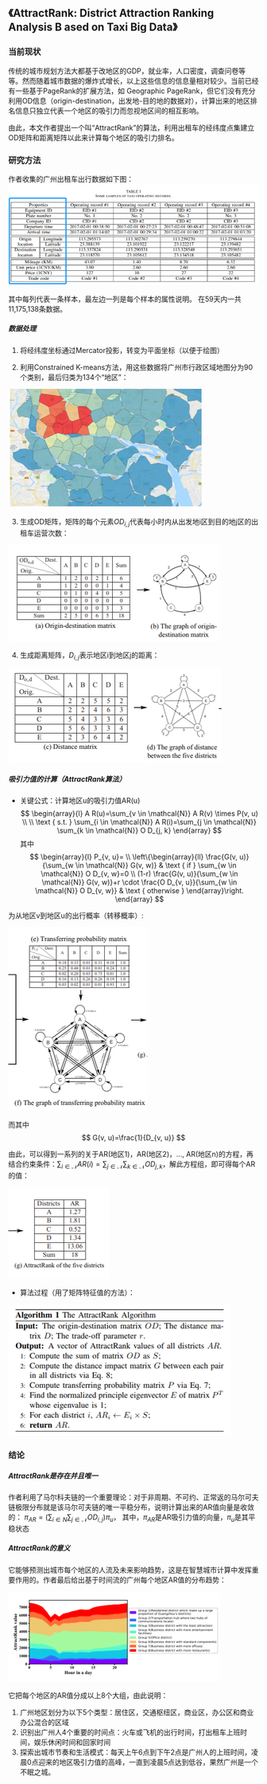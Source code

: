 ## 《AttractRank: District Attraction Ranking Analysis B ased on Taxi Big Data》

### 当前现状
传统的城市规划方法大都基于改地区的GDP，就业率，人口密度，调查问卷等等。然而随着城市数据的爆炸式增长，以上这些信息的信息量相对较少。当前已经有一些基于PageRank的扩展方法，如 Geographic PageRank，但它们没有充分利用OD信息（origin-destination，出发地-目的地的数据对），计算出来的地区排名信息只独立代表一个地区的吸引力而忽视地区间的相互影响。

由此，本文作者提出一个叫“AttractRank”的算法，利用出租车的经纬度点集建立OD矩阵和距离矩阵以此来计算每个地区的吸引力排名。

### 研究方法

作者收集的广州出租车出行数据如下图：
![](./images/微信图片_20211024215417.png)

其中每列代表一条样本，最左边一列是每个样本的属性说明。
在59天内一共11,175,138条数据。

##### 数据处理
1. 将经纬度坐标通过Mercator投影，转变为平面坐标（以便于绘图）

2. 利用Constrained K-means方法，用这些数据将广州市行政区域地图分为90个类别，最后归类为134个“地区”：

![](./images/微信图片_20211024220140.png)

3. 生成OD矩阵，矩阵的每个元素$O D_{i,j}$代表每小时内从出发地i区到目的地j区的出租车运营次数：

![](./images/微信图片_20211024220556.png)

4. 生成距离矩阵，$D_{i,j}$表示地区i到地区j的距离：

![](./images/微信图片_20211024220559.png)

##### 吸引力值的计算（AttractRank算法）
* 关键公式：计算地区u的吸引力值AR(u)
$$
\begin{array}{l}
A R(u)=\sum_{v \in \mathcal{N}} A R(v) \times P(v, u) \\
\\ \text { s.t. } \sum_{i \in \mathcal{N}} A R(i)=\sum_{j \in \mathcal{N}} \sum_{k \in \mathcal{N}} O D_{j, k}
\end{array}
$$
其中
$$
\begin{array}{l}
P_{v, u}= \\
\left\{\begin{array}{ll}
\frac{G(v, u)}{\sum_{w \in \mathcal{N}} G(v, w)} & \text { if } \sum_{w \in \mathcal{N}} O D_{v, w}=0 \\
(1-r) \frac{G(v, u)}{\sum_{w \in \mathcal{N}} G(v, w)}+r \cdot \frac{O D_{v, u}}{\sum_{w \in \mathcal{N}} O D_{v, w}} & \text { otherwise }
\end{array}\right.
\end{array}
$$

为从地区v到地区u的出行概率（转移概率）:

![](./images/微信图片_20211024223127.png)

而其中
$$
G(v, u)=\frac{1}{D_{v, u}}
$$


由此，可以得到一系列的关于AR(地区1)，AR(地区2)，..., AR(地区n)的方程，再结合约束条件：$\sum_{i \in \mathcal{N}} A R(i)=\sum_{j \in \mathcal{N}} \sum_{k \in \mathcal{N}} O D_{j, k}$，解此方程组，即可得每个AR的值：

![](./images/微信图片_20211024223130.png)

* 算法过程（用了矩阵特征值的方法）：

![](./images/微信图片_20211024223718.png)


### 结论
##### AttractRank是存在并且唯一
作者利用了马尔科夫链的一个重要理论：对于非周期、不可约、正常返的马尔可夫链极限分布就是该马尔可夫链的唯一平稳分布，说明计算出来的AR值向量是收敛的：
$\pi_{A R}=\left(\sum_{i \in N} \sum_{j \in \mathcal{N}} O D_{i, j}\right) \pi_{u}$，
其中，$\pi_{A R}$是AR吸引力值的向量，$\pi_{u}$是其平稳状态


##### AttractRank的意义
它能够预测出城市每个地区的人流及未来影响趋势，这是在智慧城市计算中发挥重要作用的。作者最后给出基于时间流的广州每个地区AR值的分布趋势：

![](./images/微信图片_20211024224928.png)

它把每个地区的AR值分成以上8个大组，由此说明：
1. 广州地区划分为以下5个类型：居住区，交通枢纽区，商业区，办公区和商业办公混合的区域
2. 识别出广州人4个重要的时间点：火车或飞机的出行时间，打出租车上班时间，娱乐休闲时间和回家时间
3. 探索出城市节奏和生活模式：每天上午6点到下午2点是广州人的上班时间，凌晨0点迎来的地区吸引力值的高峰，一直到凌晨5点达到低谷，果然广州是一个不眠之城。
